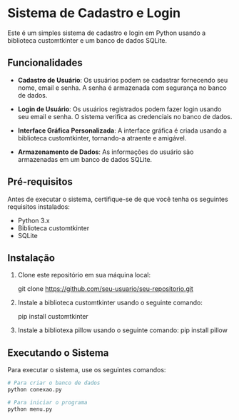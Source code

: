 # Sistema de Cadastro e Login

Este é um simples sistema de cadastro e login em Python usando a biblioteca customtkinter e um banco de dados SQLite.

## Funcionalidades

- **Cadastro de Usuário**: Os usuários podem se cadastrar fornecendo seu nome, email e senha. A senha é armazenada com segurança no banco de dados.

- **Login de Usuário**: Os usuários registrados podem fazer login usando seu email e senha. O sistema verifica as credenciais no banco de dados.

- **Interface Gráfica Personalizada**: A interface gráfica é criada usando a biblioteca customtkinter, tornando-a atraente e amigável.

- **Armazenamento de Dados**: As informações do usuário são armazenadas em um banco de dados SQLite.

## Pré-requisitos

Antes de executar o sistema, certifique-se de que você tenha os seguintes requisitos instalados:

- Python 3.x
- Biblioteca customtkinter
- SQLite

## Instalação

1. Clone este repositório em sua máquina local:

    git clone https://github.com/seu-usuario/seu-repositorio.git

2. Instale a biblioteca customtkinter usando o seguinte comando:
   
   pip install customtkinter

3. Instale a bibliotexa pillow usando o seguinte comando:
    pip install pillow
   
## Executando o Sistema

Para executar o sistema, use os seguintes comandos:

```python
# Para criar o banco de dados
python conexao.py

# Para iniciar o programa
python menu.py
